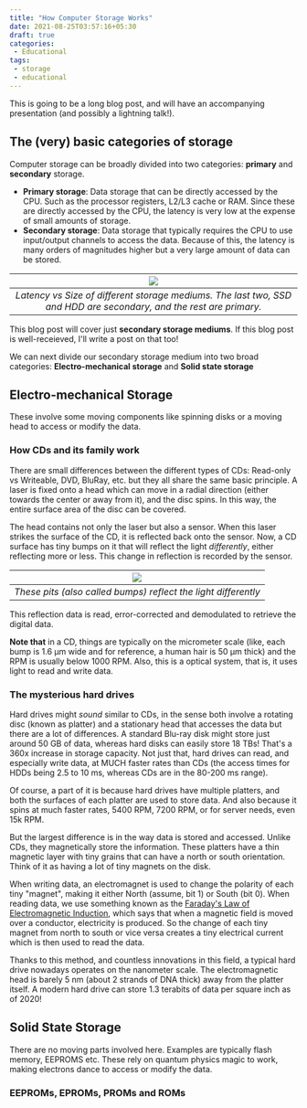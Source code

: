 ```yaml
---
title: "How Computer Storage Works"
date: 2021-08-25T03:57:16+05:30
draft: true
categories:
 - Educational
tags:
 - storage
 - educational
---
```


This is going to be a long blog post, and will have an accompanying presentation (and possibly a lightning talk!).

## The (very) basic categories of storage

Computer storage can be broadly divided into two categories: **primary** and **secondary** storage.

 - **Primary storage**: Data storage that can be directly accessed by the CPU. Such as the processor registers, L2/L3 cache or RAM. Since these are directly accessed by the CPU, the latency is very low at the expense of small amounts of storage.
 - **Secondary storage**: Data storage that typically requires the CPU to use input/output channels to access the data. Because of this, the latency is many orders of magnitudes higher but a very large amount of data can be stored.

| ![](/images/storage-latency-size-pyramid.png) |
|:---:|
| *Latency vs Size of different storage mediums. The last two, SSD and HDD are secondary, and the rest are primary.* |

This blog post will cover just **secondary storage mediums**. If this blog post is well-receieved, I'll write a post on that too!

We can next divide our secondary storage medium into two broad categories: **Electro-mechanical storage** and **Solid state storage**

## Electro-mechanical Storage

These involve some moving components like spinning disks or a moving head to access or modify the data.

### How CDs and its family work

There are small differences between the different types of CDs: Read-only vs Writeable, DVD, BluRay, etc. but they all share the same basic principle. A laser is fixed onto a head which can move in a radial direction (either towards the center or away from it), and the disc spins. In this way, the entire surface area of the disc can be covered.

The head contains not only the laser but also a sensor. When this laser strikes the surface of the CD, it is reflected back onto the sensor. Now, a CD surface has tiny bumps on it that will reflect the light _differently_, either reflecting more or less. This change in reflection is recorded by the sensor.

 | ![](/images/storage-cd-workings.jpg) |
|:---:|
| *These pits (also called bumps) reflect the light differently* |

This reflection data is read, error-corrected and demodulated to retrieve the digital data.

**Note that** in a CD, things are typically on the micrometer scale (like, each bump is 1.6 µm wide and for reference, a human hair is 50 µm thick) and the RPM is usually below 1000 RPM. Also, this is a optical system, that is, it uses light to read and write data.

### The mysterious hard drives

Hard drives might _sound_ similar to CDs, in the sense both involve a rotating disc (known as platter) and a stationary head that accesses the data but there are a lot of differences. A standard Blu-ray disk might store just around 50 GB of data, whereas hard disks can easily store 18 TBs! That's a 360x increase in storage capacity. Not just that, hard drives can read, and especially write data, at MUCH faster rates than CDs (the access times for HDDs being 2.5 to 10 ms, whereas CDs are in the 80-200 ms range).

Of course, a part of it is because hard drives have multiple platters, and both the surfaces of each platter are used to store data. And also because it spins at much faster rates, 5400 RPM, 7200 RPM, or for server needs, even 15k RPM.

But the largest difference is in the way data is stored and accessed. Unlike CDs, they magnetically store the information. These platters have a thin magnetic layer with tiny grains that can have a north or south orientation. Think of it as having a lot of tiny magnets on the disk.



When writing data, an electromagnet is used to change the polarity of each tiny "magnet", making it either North (assume, bit 1) or South (bit 0). When reading data, we use something known as the [Faraday's Law of Electromagnetic Induction](https://en.wikipedia.org/wiki/Faraday%27s_law_of_induction), which says that when a magnetic field is moved over a conductor, electricity is produced. So the change of each tiny magnet from north to south or vice versa creates a tiny electrical current which is then used to read the data.

Thanks to this method, and countless innovations in this field, a typical hard drive nowadays operates on the nanometer scale. The electromagnetic head is barely 5 nm (about 2 strands of DNA thick) away from the platter itself. A modern hard drive can store 1.3 terabits of data per square inch as of 2020!

## Solid State Storage

There are no moving parts involved here. Examples are typically flash memory, EEPROMS etc. These rely on quantum physics magic to work, making electrons dance to access or modify the data.

### EEPROMs, EPROMs, PROMs and ROMs